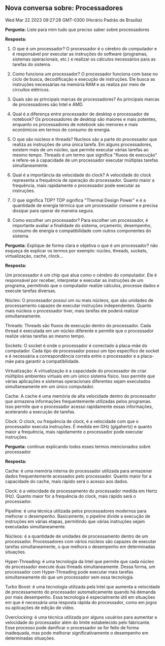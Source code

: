 
## Nova conversa sobre: Processadores
 Wed Mar 22 2023 09:27:28 GMT-0300 (Horário Padrão de Brasília)

**Pergunta:** Liste para mim tudo que preciso saber sobre processadores

**Resposta:** 

1. O que é um processador?
O processador é o cérebro do computador e é responsável por executar as instruções do software (programas, sistemas operacionais, etc.) e realizar os cálculos necessários para as tarefas do sistema.

2. Como funciona um processador?
O processador funciona com base no ciclo de busca, decodificação e execução de instruções. Ele busca as instruções necessárias na memória RAM e as realiza por meio de circuitos elétricos.

3. Quais são as principais marcas de processadores?
As principais marcas de processadores são Intel e AMD.

4. Qual é a diferença entre processador de desktop e processador de notebook?
Os processadores de desktop são maiores e mais potentes, enquanto os processadores de notebook são menores e mais econômicos em termos de consumo de energia.

5. O que são núcleos e threads?
Nucleos são a parte do processador que realiza as instruções de uma única tarefa. Em alguns processadores, existem mais de um núcleo, que permite executar várias tarefas ao mesmo tempo. Threads é um termo que significa "fluxos de execução" e refere-se à capacidade de um processador executar múltiplas tarefas simultaneamente.

6. Qual é a importância da velocidade do clock?
A velocidade do clock representa a frequência de operação do processador. Quanto maior a frequência, mais rapidamente o processador pode executar as instruções.

7. O que significa TDP?
TDP significa "Thermal Design Power" e é a quantidade de energia térmica que um processador consome e precisa dissipar para operar de maneira segura.

8. Como escolher um processador?
Para escolher um processador, é importante avaliar a finalidade do sistema, orçamento, desempenho, consumo de energia e compatibilidade com outros componentes do sistema.



**Pergunta:** Explique de forma clara e objetiva o que é um processador? não esqueça de explicar os termos por exemplo: núcleo, threads, sockets, virtualização, cache, clock... 

**Resposta:** 

Um processador é um chip que atua como o cérebro do computador. Ele é responsável por receber, interpretar e executar as instruções de um programa, permitindo que o computador realize cálculos, processe dados e execute tarefas diversas.

Núcleo: O processador possui um ou mais núcleos, que são unidades de processamento capazes de executar instruções independentes. Quanto mais núcleos o processador tiver, mais tarefas ele poderá realizar simultaneamente.

Threads: Threads são fluxos de execução dentro do processador. Cada thread é executada em um núcleo diferente e permite que o processador realize várias tarefas ao mesmo tempo.

Sockets: O socket é onde o processador é conectado à placa-mãe do computador. Cada tipo de processador possui um tipo específico de socket e é necessária a correspondência correta entre o processador e a placa-mãe para garantir a compatibilidade.

Virtualização: A virtualização é a capacidade do processador de criar múltiplos ambientes virtuais em um único sistema físico. Isso permite que várias aplicações e sistemas operacionais diferentes sejam executados simultaneamente em um único computador.

Cache: A cache é uma memória de alta velocidade dentro do processador que armazena informações frequentemente utilizadas pelos programas. Isso permite que o processador acesso rapidamente essas informações, acelerando a execução de tarefas.

Clock: O clock, ou frequência de clock, é a velocidade com que o processador executa instruções. É medida em GHz (gigahertz) e quanto maior a frequência, mais rapidamente o processador pode executar instruções.

**Pergunta:** continue explicando todos esses termos mencionados sobre processador

**Resposta:** 

Cache: é uma memória interna do processador utilizada para armazenar dados frequentemente acessados pelo processador. Quanto maior for a capacidade do cache, mais rápido será o acesso aos dados.

Clock: é a velocidade de processamento do processador medida em Hertz (Hz). Quanto maior for a frequência do clock, mais rápido será o processador.

Pipeline: é uma técnica utilizada pelos processadores modernos para melhorar o desempenho. Basicamente, o pipeline divide a execução de instruções em várias etapas, permitindo que várias instruções sejam executadas simultaneamente.

Núcleos: é a quantidade de unidades de processamento dentro de um processador. Processadores com vários núcleos são capazes de executar tarefas simultaneamente, o que melhora o desempenho em determinadas situações.

Hyper-Threading: é uma tecnologia da Intel que permite que cada núcleo do processador execute duas threads simultaneamente. Dessa forma, um processador com Hyper-Threading pode executar mais tarefas simultaneamente do que um processador sem essa tecnologia.

Turbo Boost: é uma tecnologia utilizada pela Intel que aumenta a velocidade de processamento do processador automaticamente quando há demanda por mais desempenho. Essa tecnologia é especialmente útil em situações em que é necessária uma resposta rápida do processador, como em jogos ou aplicações de edição de vídeo.

Overclocking: é uma técnica utilizada por alguns usuários para aumentar a velocidade do processador além do limite estabelecido pelo fabricante. Esse processo pode danificar o processador se for feito de forma inadequada, mas pode melhorar significativamente o desempenho em determinadas situações.

